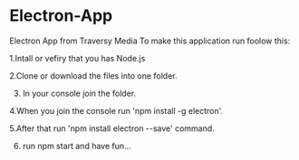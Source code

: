 # Electron-App
Electron App from Traversy Media
To make this application run foolow this:

1.Intall or vefiry that you has Node.js

2.Clone or download the files into one folder.

3. In your console join the folder.

4.When you join the console run 'npm install -g electron'.

5.After that run 'npm install electron --save' command.

6. run npm start and have fun...
